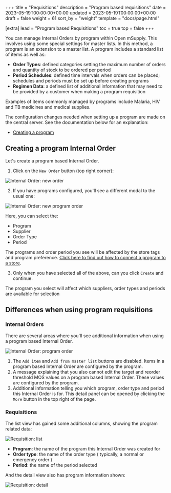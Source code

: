 +++
title = "Requisitions"
description = "Program based requisitions"
date = 2023-05-19T00:00:00+00:00
updated = 2023-05-19T00:00:00+00:00
draft = false
weight = 61
sort_by = "weight"
template = "docs/page.html"

[extra]
lead = "Program based Requisitions"
toc = true
top = false
+++

You can manage Internal Orders by program within Open mSupply. This involves using some special settings for master lists. In this method, a program is an extension to a master list. A program includes a standard list of items as well as:

- **Order Types**: defined categories setting the maximum number of orders and quantity of stock to be ordered per period
- **Period Schedules**: defined time intervals when orders can be placed; schedules and periods must be set up before creating programs
- **Regimen Data**: a defined list of additional information that may need to be provided by a customer when making a program requisition

Examples of items commonly managed by programs include Malaria, HIV and TB medicines and medical supplies.

The configuration changes needed when setting up a program are made on the central server. See the documentation below for an explanation:

- [Creating a program](https://docs.msupply.org.nz/items:programs#creating_a_program)

## Creating a program Internal Order

Let's create a program based Internal Order.

1. Click on the `New Order` button (top right corner):

![Internal Order: new order](/docs/replenishment/images/intord_newreqbutton.png)

2. If you have programs configured, you'll see a different modal to the usual one:

![Internal Order: new program order](/docs/programs/images/new_internal_order.png)

Here, you can select the:

- Program
- Supplier
- Order Type
- Period

The programs and order period you see will be affected by the store tags and program preference. [Click here to find out how to connect a program to a store](https://docs.msupply.org.nz/items:programs#connecting_a_program_to_a_store).

3. Only when you have selected all of the above, can you click `Create` and continue.

<div class="note">The program you select will affect which suppliers, order types and periods are available for selection</div>

## Differences when using program requisitions

### Internal Orders

There are several areas where you'll see additional information when using a program based Internal Order.

![Internal Order: program order](/docs/programs/images/internal_order_detail.png)

1. The `Add item` and `Add from master list` buttons are disabled. Items in a program based Internal Order are configured by the program.
2. A message explaining that you also cannot edit the target and reorder threshold MOS values on a program based Internal Order. These values are configured by the program.
3. Additional information telling you which program, order type and period this Internal Order is for. This detail panel can be opened by clicking the `More` button in the top right of the page.

### Requisitions

The list view has gained some additional columns, showing the program related data:

![Requisition: list](/docs/programs/images/requisition-list.png)

- **Program**: the name of the program this Internal Order was created for
- **Order type**: the name of the order type ( typically, a normal or emergency order )
- **Period**: the name of the period selected

And the detail view also has program information shown:

![Requisition: detail](/docs/programs/images/requisition-detail.png)
